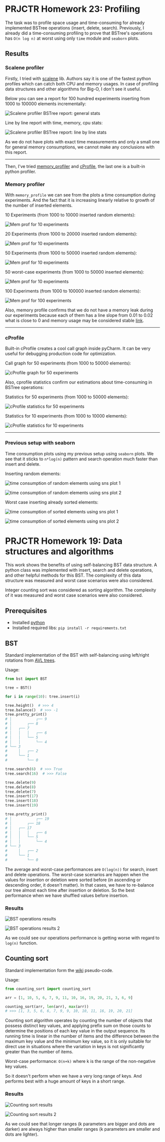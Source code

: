 # PRJCTR Homework 23: Profiling

The task was to profile space usage and time-consuming 
for already implemented BSTree operations (insert, delete, search). 
Previously, I already did a time-consuming profiling to prove that 
BSTree's operations has `O(n log n)` at worst using only `time` module
and `seaborn` plots. 

## Results

### Scalene profiler

Firstly, I tried with [scalene](https://github.com/plasma-umass/scalene) lib.
Authors say it is one of the fastest python profiles which can catch 
both CPU and memory usages. In case of profiling data structures and 
other algorithms for Big-O, I don't see it useful.

Below you can see a report for 100 hundred experiments inserting 
from 1000 to 100000 elements incrementally:

![Scalene profiler BSTree report: general stats](./images/scalene_general.png)

Line by line report with time, memory, cpu stats:

![Scalene profiler BSTree report: line by line stats](./images/scalene_line_profile.png)

As we do not have plots with exact time measurements 
and only a small one for general memory consumptions, we cannot make any 
conclusions with this report.

---

Then, I've tried [memory_profiler](https://github.com/pythonprofilers/memory_profiler) 
and [cProfile](https://docs.python.org/3/library/profile.html), the last one is 
a built-in python profiler.

### Memory profiler

With `memory_profile` we can see from the plots a time consumption during experiments.
And the fact that it is increasing linearly relative to growth of the number of 
inserted elements.

10 Experiments (from 1000 to 10000 inserted random elements):

![Mem prof for 10 experiments](./images/mprof_10.png)

20 Experiments (from 1000 to 20000 inserted random elements):

![Mem prof for 10 experiments](./images/mprof_20.png)

50 Experiments (from 1000 to 50000 inserted random elements):

![Mem prof for 10 experiments](./images/mprof_50.png)

50 worst-case experiments (from 1000 to 50000 inserted elements):

![Mem prof for 10 experiments](./images/mprof_50_worst.png)

100 Experiments (from 1000 to 100000 inserted random elements):

![Mem prof for 100 experiments](./images/mprof_100.png)

Also, memory profile confirms that we do not have a memory leak
during our experiments because each of them has a 
line slope from 0.01 to 0.02 what is close to 0 and memory usage 
may be considered stable [link](https://github.com/pythonprofilers/memory_profiler#plot-settings). 

---

### cProfile

Built-in cProfile creates a cool call graph inside pyCharm.
It can be very useful for debugging production code for optimization.

Call graph for 50 experiments (from 1000 to 50000 elements):

![cProfile graph for 50 experiments](./images/cprofile_graph.png)

Also, cprofile statistics confirm our estimations about time-consuming in BSTree 
operations:

Statistics for 50 experiments (from 1000 to 50000 elements):

![cProfile statistics for 50 experiments](./images/cprofile_stats_50.png)

Statistics for 10 experiments (from 1000 to 10000 elements):

![cProfile statistics for 10 experiments](./images/cprofile_stats_10.png)

---

### Previous setup with seaborn

Time consumption plots using my previous setup using `seaborn` plots. 
We see that it sticks to `n*log(n)` pattern and search operation much 
faster than insert and delete.

Inserting random elements:

![time consumption of random elements using sns plot 1](./images/sns_1.png)

![time consumption of random elements using sns plot 2](./images/sns_2.png)

Worst case inserting already sorted elements:

![time consumption of sorted elements using sns plot 1](./images/sns_worst_1.png)

![time consumption of sorted elements using sns plot 2](./images/sns_worst_2.png)

# PRJCTR Homework 19: Data structures and algorithms

This work shows the benefits of using self-balancing BST data structure. 
A python class was implemented with insert, search and delete operations, 
and other helpful methods for this BST. 
The complexity of this data structure was measured and worst case scenarios 
were also considered.

Integer counting sort was considered as sorting algorithm. 
The complexity of it was measured and worst case scenarios were also considered.

## Prerequisites

* Installed [python](https://www.python.org/downloads/)
* Installed required libs: `pip install -r requirements.txt`

## BST

Standard implementation of the BST with self-balancing using left/right 
rotations from [AVL trees](https://en.wikipedia.org/wiki/AVL_tree).

Usage:

```python
from bst import BST

tree = BST()

for i in range(10): tree.insert(i)

tree.height()  # >>> 4
tree.balance()  # >>> -1
tree.pretty_print()
# │           ┌── 9
# │       ┌── 8
# │   ┌── 7
# │   │   │   ┌── 6
# │   │   └── 5
# │   │       └── 4
# └── 3
#     │   ┌── 2
#     └── 1
#         └── 0

tree.search(6)  # >>> True
tree.search(16)  # >>> False

tree.delete(9)
tree.delete(8)
tree.delete(7)
tree.insert(17)
tree.insert(18)
tree.insert(19)

tree.pretty_print()
# │           ┌── 19
# │       ┌── 18
# │   ┌── 17
# │   │   │   ┌── 6
# │   │   └── 5
# │   │       └── 4
# └── 3
#     │   ┌── 2
#     └── 1
#         └── 0
```

The average and worst-case performances are `O(log(n))` for search, insert and delete operations.
The worst-case scenarios are happen when the values for insertion or deletion were sorted before 
(in ascending or descending order, it doesn't matter). 
In that cases, we have to re-balance our tree almost each time after insertion or deletion.
So the best performance when we have shuffled values before insertion.

### Results

![BST operations results](./images/bst_results.png)

![BST operations results 2](./images/bst_results_2.png)

As we could see our operations performance is getting worse with regard to `log(n)` function. 

## Counting sort

Standard implementation form the [wiki](https://en.wikipedia.org/wiki/Counting_sort#Pseudocode) pseudo-code.

Usage:

```python
from counting_sort import counting_sort

arr = [1, 10, 5, 6, 7, 9, 11, 10, 16, 19, 20, 21, 3, 6, 9]

counting_sort(arr, len(arr), max(arr)) 
# >>> [1, 3, 5, 6, 6, 7, 9, 9, 10, 10, 11, 16, 19, 20, 21]
```

Counting sort algorithm operates by counting the number of objects that possess distinct key values, 
and applying prefix sum on those counts to determine the positions of each key value in the output sequence.
Its running time is linear in the number of items and the difference between the maximum key value and the minimum key value, 
so it is only suitable for direct use in situations where the variation in keys is not significantly greater than the number of items.

Worst-case performance: `O(n+k)` where k is the range of the non-negative key values.

So it doesn't perform when we have a very long range of keys. 
And performs best with a huge amount of keys in a short range. 

### Results

![Counting sort results](./images/counting_sort_results.png)

![Counting sort results 2](./images/counting_sort_results_2.png)

As we could see that longer ranges (k parameters are bigger and dots are darker) 
are always higher than smaller ranges (k parameters are smaller and dots are lighter).
